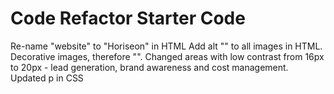 # Code Refactor Starter Code

Re-name "website" to "Horiseon" in HTML
Add alt "" to all images in HTML.  Decorative images, therefore "".
Changed areas with low contrast from 16px to 20px - lead generation, brand awareness and cost management.  Updated p in CSS
